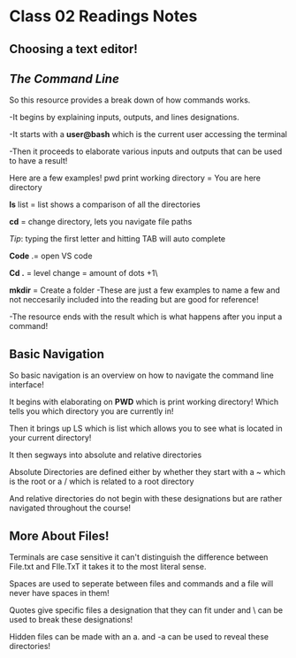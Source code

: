 # Class 02 Readings Notes

## Choosing a text editor!





## *The Command Line*

So this resource provides a break down of how commands works. 

-It begins by explaining inputs, outputs, and lines designations.

-It starts with a **user@bash** which is the current user accessing the terminal

-Then it proceeds to elaborate various inputs and outputs that can be used to have a result!

Here are a few examples!
pwd print working directory = You are here directory

**ls** list = list shows a comparison of all the directories

**cd** = change directory, lets you navigate file paths

*Tip*: typing the first letter and hitting TAB will auto complete

**Code** .= open VS code

**Cd .** =  level change = amount of dots +1\

**mkdir** = Create a folder
-These are just a few examples to name a few and not neccesarily included into the reading but are good for reference!

-The resource ends with the result which is what happens after you input a command!

## Basic Navigation 

So basic navigation is an overview on how to navigate the command line interface!

It begins with elaborating on **PWD** which is print working directory! Which tells you which directory you are currently in!

Then it brings up LS which is list which allows you to see what is located in your current directory!

It then segways into absolute and relative directories

Absolute Directories are defined either by whether they start with a ~ which is the root or a / which is related to a root directory

And relative directories do not begin with these designations but are rather navigated throughout the course!

## More About Files!

Terminals are  case sensitive it can't distinguish the difference between File.txt and FIle.TxT it takes it to the most literal sense.

Spaces are used to seperate between files and commands and a file will never have spaces in them! 

Quotes give specific files a designation that they can fit under and \ can be used to break these designations!

Hidden files can be made with an a. and -a can be used to reveal these directories!








